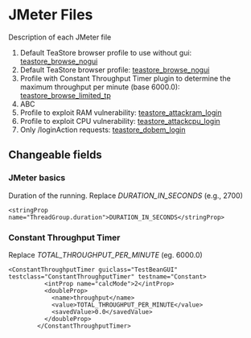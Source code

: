 # JMeter Files #

Description of each JMeter file

1. Default TeaStore browser profile to use without gui: [teastore_browse_nogui](/examples/jmeter/teastore_browse_nogui.jmx) 
2. Default TeaStore browser profile: [teastore_browse_nogui](/examples/jmeter/teastore_browse.jmx)
3. Profile with Constant Throughput Timer plugin to determine the maximum throughput per minute (base 6000.0): [teastore_browse_limited_tp](/examples/jmeter/teastore_browse_limited_tp.jmx)
4. ABC
5. Profile to exploit RAM vulnerability: [teastore_attackram_login](/examples/jmeter/teastore_attackram_login.jmx)
6. Profile to exploit CPU vulnerability: [teastore_attackcpu_login](/examples/jmeter/teastore_attackcpu_login.jmx)
7. Only /loginAction requests: [teastore_dobem_login](/examples/jmeter/teastore_dobem_login.jmx)



## Changeable fields ##

### JMeter basics ###

Duration of the running. 
Replace _DURATION_IN_SECONDS_ (e.g., 2700)
```
<stringProp name="ThreadGroup.duration">DURATION_IN_SECONDS</stringProp>
```

### Constant Throughput Timer ###

Replace _TOTAL_THROUGHPUT_PER_MINUTE_ (eg. 6000.0)
```
<ConstantThroughputTimer guiclass="TestBeanGUI" testclass="ConstantThroughputTimer" testname="Constant>
          <intProp name="calcMode">2</intProp>
          <doubleProp>
            <name>throughput</name>
            <value>TOTAL_THROUGHPUT_PER_MINUTE</value>
            <savedValue>0.0</savedValue>
          </doubleProp>
        </ConstantThroughputTimer>

```
